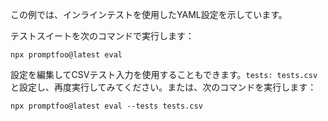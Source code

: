 この例では、インラインテストを使用したYAML設定を示しています。

テストスイートを次のコマンドで実行します：

```
npx promptfoo@latest eval
```

設定を編集してCSVテスト入力を使用することもできます。`tests: tests.csv`と設定し、再度実行してみてください。または、次のコマンドを実行します：

```
npx promptfoo@latest eval --tests tests.csv
```
